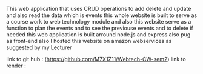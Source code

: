 This web application that uses CRUD operations to add delete and update and also read the data which is events this whole website is built to serve as 
a course work to web technology module and also this website serve as a function to plan the events and to see the previouse events and to delete if needed 
this web  application is built arround node.js and express also pug as front-end also I hosted this website on amazon webservices as suggested by my Lecturer 

link to git hub : (https://github.com/M7X1Z11/Webtech-CW-sem2)
link to render : 
